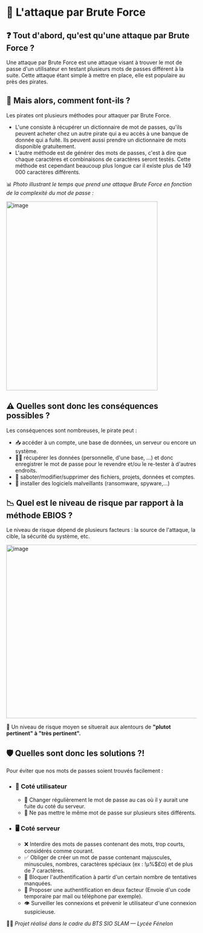 # 🔐 L'attaque par Brute Force

## ❓ **Tout d'abord, qu'est qu'une attaque par Brute Force ?**
Une attaque par Brute Force est une attaque visant à trouver le mot de passe d'un utilisateur en testant plusieurs mots de passes différent à la suite.
Cette attaque étant simple à mettre en place, elle est populaire au près des pirates.

## 🧠 **Mais alors, comment font-ils ?**
Les pirates ont plusieurs méthodes pour attaquer par Brute Force. 
 - L'une consiste à récupérer un dictionnaire de mot de passes, qu'ils peuvent acheter chez un autre pirate qui a eu accès à une banque de donnée qui a fuité. Ils peuvent aussi prendre un dictionnaire de mots disponible gratuitement.
 - L'autre méthode est de générer des mots de passes, c'est à dire que chaque caractères et combinaisons de caractères seront testés. Cette méthode est cependant beaucoup plus longue car il existe plus de 149 000 caractères différents.

📊 *Photo illustrant le temps que prend une attaque Brute Force en fonction de la complexité du mot de passe :* 

<img width="400" height="500" alt="image" src="https://images.squarespace-cdn.com/content/v1/5ffe234606e5ec7bfc57a7a3/460ce679-5d87-4fa4-8151-39dd0446f4bf/2025+Hive+Systems+Password+Table?format=2500w" />

## ⚠️ **Quelles sont donc les conséquences possibles ?**
Les conséquences sont nombreuses, le pirate peut :
 - 📥 accéder à un compte, une base de données, un serveur ou encore un système.
 - 🕵️‍♂️ récupérer les données (personnelle, d'une base, ...) et donc enregistrer le mot de passe pour le revendre et/ou le re-tester à d'autres endroits.
 - 🧨 saboter/modifier/supprimer des fichiers, projets, données et comptes.
 - 🦠 installer des logiciels malveillants (ransomware, spyware,...)

## 📉 **Quel est le niveau de risque par rapport à la méthode EBIOS ?**
Le niveau de risque dépend de plusieurs facteurs : la source de l'attaque, la cible, la sécurité du système, etc.

<img width="859" height="459" alt="image" src="https://github.com/user-attachments/assets/0f2b94e0-1490-4c39-b0b3-f70915bed7e6" />

📌 Un niveau de risque moyen se situerait aux alentours de **"plutot pertinent" à "très pertinent".**

## 🛡️ **Quelles sont donc les solutions ?!**
Pour éviter que nos mots de passes soient trouvés facilement :
 - ### 👤 **Coté utilisateur**
   - 🔄 Changer régulièrement le mot de passe au cas où il y aurait une fuite du coté du serveur.
   - 🚫 Ne pas mettre le même mot de passe sur plusieurs sites différents.
 - ### 🖥️ **Coté serveur**
   - ❌ Interdire des mots de passes contenant des mots, trop courts, considérés comme courant.
   - ✅ Obliger de créer un mot de passe contenant majuscules, minuscules, nombres, caractères spéciaux (ex : !µ%$£¤) et de plus de 7 caractères.
   - 🔐 Bloquer l'authentification à partir d'un certain nombre de tentatives manquées.
   - 📲 Proposer une authentification en deux facteur (Envoie d'un code temporaire par mail ou téléphone par exemple).
   - 👁️ Surveiller les connexions et prévenir le utilisateur d'une connexion suspicieuse.

👩‍💻 *Projet réalisé dans le cadre du BTS SIO SLAM — Lycée Fénelon*
